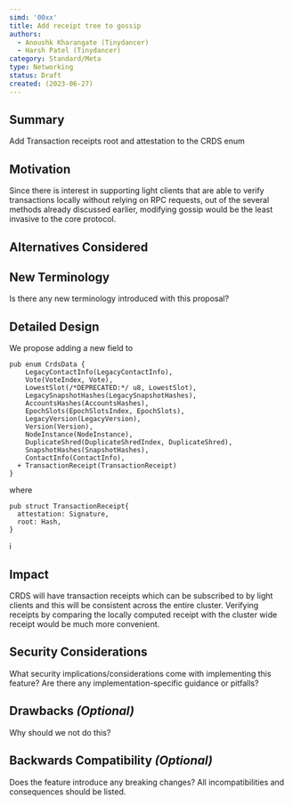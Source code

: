 ```yaml
---
simd: '00xx'
title: Add receipt tree to gossip
authors:
  - Anoushk Kharangate (Tinydancer)
  - Harsh Patel (Tinydancer)
category: Standard/Meta
type: Networking
status: Draft
created: (2023-06-27)
---
```


## Summary
Add Transaction receipts root and attestation to the CRDS enum

## Motivation
Since there is interest in supporting light clients that are able to verify transactions locally without relying on RPC requests, 
out of the several methods already discussed earlier, modifying gossip would be the least invasive to the core protocol.

## Alternatives Considered

## New Terminology

Is there any new terminology introduced with this proposal?

## Detailed Design
We propose adding a new field to 
```
pub enum CrdsData {
    LegacyContactInfo(LegacyContactInfo),
    Vote(VoteIndex, Vote),
    LowestSlot(/*DEPRECATED:*/ u8, LowestSlot),
    LegacySnapshotHashes(LegacySnapshotHashes),
    AccountsHashes(AccountsHashes),
    EpochSlots(EpochSlotsIndex, EpochSlots),
    LegacyVersion(LegacyVersion),
    Version(Version),
    NodeInstance(NodeInstance),
    DuplicateShred(DuplicateShredIndex, DuplicateShred),
    SnapshotHashes(SnapshotHashes),
    ContactInfo(ContactInfo),
  + TransactionReceipt(TransactionReceipt)  
}
```
where
```
pub struct TransactionReceipt{
  attestation: Signature,
  root: Hash,
}
```
i

## Impact
CRDS will have transaction receipts which can be subscribed to by light clients and this will be consistent across the entire cluster.
Verifying receipts by comparing the locally computed receipt with the cluster wide receipt would be much more convenient.

## Security Considerations

What security implications/considerations come with implementing this feature?
Are there any implementation-specific guidance or pitfalls?

## Drawbacks *(Optional)*

Why should we not do this?

## Backwards Compatibility *(Optional)*

Does the feature introduce any breaking changes? All incompatibilities and
consequences should be listed.

